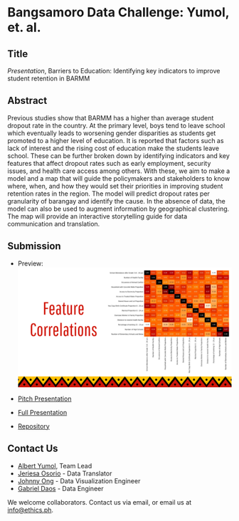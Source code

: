 # Bangsamoro Data Challenge: Yumol, et. al.  

## Title

*Presentation*, Barriers to Education: Identifying key indicators to improve student retention in BARMM

## Abstract

Previous studies show that BARMM has a higher than average student dropout rate in the country. At the primary level, boys tend to leave school which eventually leads to worsening gender disparities as students get promoted to a higher level of education. It is reported that factors such as lack of interest and the rising cost of education make the students leave school. These can be further broken down by identifying indicators and key features that affect dropout rates such as early employment, security issues, and health care access among others. With these, we aim to make a model and a map that will guide the policymakers and stakeholders to know where, when, and how they would set their priorities in improving student retention rates in the region. The model will predict dropout rates per granularity of barangay and identify the cause. In the absence of data, the model can also be used to augment information by geographical clustering. The map will provide an interactive storytelling guide for data communication and translation.

## Submission
* Preview: 
![alt text](https://github.com/ethicsph/bangsamoro-data-challenge/blob/master/yumol-et-al/preview.png "Correlations")

* [Pitch Presentation](https://github.com/ethicsph/bangsamoro-data-challenge/blob/master/yumol-et-al/Bangsamoro%20Night%20Presentation.pdf)
* [Full Presentation](https://github.com/ethicsph/bangsamoro-data-challenge/blob/master/yumol-et-al/Bangsamoro%20Education.pdf)
* [Repository](https://github.com/ethicsph/bangsamoro-data-challenge/tree/master/yumol-et-al/repository)

## Contact Us

* [Albert Yumol](mailto:albert.yumol@gmail.com), Team Lead 
* [Jeriesa Osorio](mailto:mposorio@up.edu.ph) - Data Translator 
* [Johnny Ong](mailto:johnnyong963@gmail.com) - Data Visualization Engineer 
* [Gabriel Daos](mailto:johngabrieldaos@gmail.com) - Data Engineer 

We welcome collaborators. Contact us via email, or email us at info@ethics.ph.